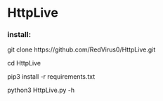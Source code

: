# HttpLive

<h3>install:</h3>
<p>git clone https://github.com/RedVirus0/HttpLive.git<p>
<p>cd HttpLive
<p>pip3 install -r requirements.txt</p>
<p>python3 HttpLive.py -h</p>
